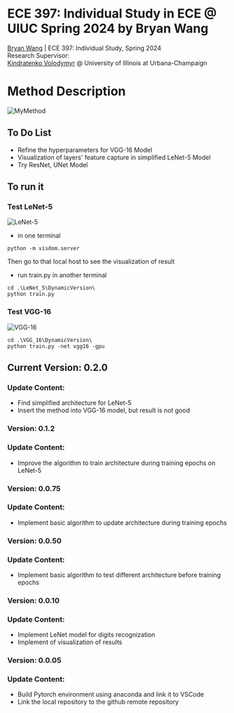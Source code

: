 # ECE 397: Individual Study in ECE @ UIUC Spring 2024 by Bryan Wang
[Bryan Wang](https://github.com/Beryex) | ECE 397: Individual Study, Spring 2024  
Research Supervisor:  
[Kindratenko Volodymyr](https://cs.illinois.edu/about/people/faculty/kindrtnk) @ University of Illinois at Urbana-Champaign

# Method Description
![MyMethod](https://github.com/Beryex/UIUC-ECE397/blob/main/Figures%20for%20Visualization/Method.png)

## **To Do List**
- Refine the hyperparameters for VGG-16 Model
- Visualization of layers' feature capture in simplified LeNet-5 Model
- Try ResNet, UNet Model

## To run it
### Test LeNet-5
![LeNet-5](https://github.com/Beryex/UIUC-ECE397/blob/main/Figures%20for%20Visualization/LeNet-5.png)
- in one terminal
```
python -m visdom.server
```
Then go to that local host to see the visualization of result
- run train.py in another terminal
```
cd .\LeNet_5\DynamicVersion\
python train.py
```
### Test VGG-16
![VGG-16](https://github.com/Beryex/UIUC-ECE397/blob/main/Figures%20for%20Visualization/VGG-16.png)
```
cd .\VGG_16\DynamicVersion\
python train.py -net vgg16 -gpu
```

## **Current Version: 0.2.0**
### Update Content:
- Find simplified architecture for LeNet-5
- Insert the method into VGG-16 model, but result is not good
### **Version: 0.1.2**
### Update Content:
- Improve the algorithm to train architecture during training epochs on LeNet-5
### **Version: 0.0.75**
### Update Content:
- Implement basic algorithm to update architecture during training epochs
### **Version: 0.0.50**
### Update Content:
- Implement basic algorithm to test different architecture before training epochs
### **Version: 0.0.10**
### Update Content:
- Implement LeNet model for digits recognization
- Implement of visualization of results
### **Version: 0.0.05**
### Update Content:
- Build Pytorch environment using anaconda and link it to VSCode
- Link the local repository to the github remote repository

